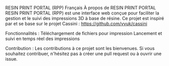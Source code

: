RESIN PRINT PORTAL (RPP)
Français
À propos de RESIN PRINT PORTAL
RESIN PRINT PORTAL (RPP) est une interface web conçue pour faciliter la gestion et le suivi des impressions 3D à base de résine. Ce projet est inspiré par et se base sur le projet Cassini : https://github.com/vvuk/cassini

Fonctionnalités : 
Téléchargement de fichiers pour impression
Lancement et suivi en temps réel des impressions

Contribution : 
Les contributions à ce projet sont les bienvenues. Si vous souhaitez contribuer, n'hésitez pas à créer une pull request ou à ouvrir une issue.
